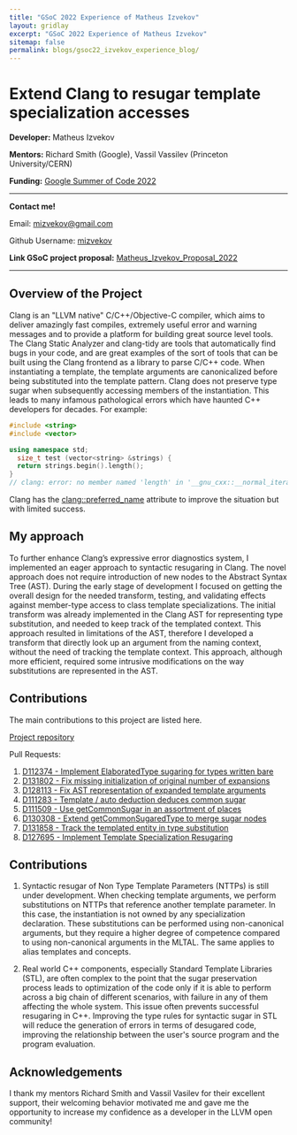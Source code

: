 ```yaml
---
title: "GSoC 2022 Experience of Matheus Izvekov"
layout: gridlay
excerpt: "GSoC 2022 Experience of Matheus Izvekov"
sitemap: false
permalink: blogs/gsoc22_izvekov_experience_blog/
---
```


# Extend Clang to resugar template specialization accesses

**Developer:** Matheus Izvekov

**Mentors:** Richard Smith (Google), Vassil Vassilev (Princeton University/CERN)

**Funding:** [Google Summer of Code 2022](https://summerofcode.withgoogle.com/)

---

**Contact me!**

Email: mizvekov@gmail.com

Github Username: [mizvekov](https://github.com/mizvekov)

**Link GSoC project proposal:** [Matheus_Izvekov_Proposal_2022](https://compiler-research.org/assets/docs/Matheus_Izvekov_Proposal_2022.pdf)


---


## Overview of the Project

Clang is an "LLVM native" C/C++/Objective-C compiler, which aims to deliver
amazingly fast compiles, extremely useful error and warning messages and to
provide a platform for building great source level tools. The Clang Static
Analyzer and clang-tidy are tools that automatically find bugs in your code, and
are great examples of the sort of tools that can be built using the Clang
frontend as a library to parse C/C++ code. When instantiating a template, the
template arguments are canonicalized before being substituted into the template
pattern. Clang does not preserve type sugar when subsequently accessing members
of the instantiation. This leads to many infamous pathological errors which have
haunted C++ developers for decades. For example:

```cpp
#include <string>
#include <vector>

using namespace std;
  size_t test (vector<string> &strings) {
  return strings.begin().length();
}
// clang: error: no member named 'length' in '__gnu_cxx::__normal_iterator<std::basic_string<char> *, std::vector<std::basic_string<char>>>'; did you mean to use '->' instead of '.'?
```

Clang has the
[clang::preferred_name](https://clang.llvm.org/docs/AttributeReference.html#preferred-name)
attribute to improve the situation but with limited success.

## My approach

To further enhance Clang’s expressive error diagnostics system, I implemented an
eager approach to syntactic resugaring in Clang. The novel approach does not
require introduction of new nodes to the Abstract Syntax Tree (AST).  During the
early stage of development I focused on getting the overall design for the
needed transform, testing, and validating effects against member-type access to
class template specializations.  The initial transform was already implemented
in the Clang AST for representing type substitution, and needed to keep track of
the templated context. This approach resulted in limitations of the AST,
therefore I developed a transform that directly look up an argument from the
naming context, without the need of tracking the template context. This
approach, although more efficient, required some intrusive modifications on the
way substitutions are represented in the AST.


## Contributions

The main contributions to this project are listed here.

[Project repository](https://github.com/mizvekov/llvm-project/tree/resugar)

Pull Requests:

1. [D112374 - Implement ElaboratedType sugaring for types written bare](https://reviews.llvm.org/D112374)
2. [D131802 - Fix missing initialization of original number of expansions](https://reviews.llvm.org/D131802)
3. [D128113 - Fix AST representation of expanded template arguments](https://reviews.llvm.org/D128113)
4. [D111283 - Template / auto deduction deduces common sugar](https://reviews.llvm.org/D111283)
5. [D111509 - Use getCommonSugar in an assortment of places](https://reviews.llvm.org/D111509)
6. [D130308 - Extend getCommonSugaredType to merge sugar nodes](https://reviews.llvm.org/D130308)
7. [D131858 - Track the templated entity in type substitution](https://reviews.llvm.org/D131858)
8. [D127695 - Implement Template Specialization Resugaring](https://reviews.llvm.org/D127695)


## Contributions

1. Syntactic resugar of Non Type Template Parameters (NTTPs) is still under
development. When checking template arguments, we perform substitutions on NTTPs
that reference another template parameter. In this case, the instantiation is
not owned by any specialization declaration. These substitutions can be
performed using non-canonical arguments, but they require a higher degree of
competence compared to using non-canonical arguments in the MLTAL. The same
applies to alias templates and concepts.

2. Real world C++ components, especially Standard Template Libraries (STL), are
often complex to the point that the sugar preservation process leads to
optimization of the code only if it is able to perform across a big chain of
different scenarios, with failure in any of them affecting the whole
system. This issue often prevents successful resugaring in C++. Improving the
type rules for syntactic sugar in STL will reduce the generation of errors in
terms of desugared code, improving the relationship between the user's source
program and the program evaluation.


## Acknowledgements

I thank my mentors Richard Smith and Vassil Vasilev for their excellent
support, their welcoming behavior motivated me and gave me the opportunity to
increase my confidence as a developer in the LLVM open community!
